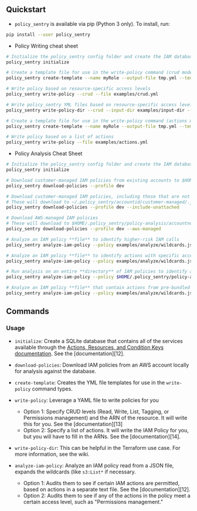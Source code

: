 ## Quickstart

* `policy_sentry` is available via pip (Python 3 only). To install, run:

```bash
pip install --user policy_sentry
```

* Policy Writing cheat sheet

```bash
# Initialize the policy_sentry config folder and create the IAM database tables.
policy_sentry initialize

# Create a template file for use in the write-policy command (crud mode)
policy_sentry create-template --name myRole --output-file tmp.yml --template-type crud

# Write policy based on resource-specific access levels
policy_sentry write-policy --crud --file examples/crud.yml

# Write policy_sentry YML files based on resource-specific access levels on a directory basis
policy_sentry write-policy-dir --crud --input-dir examples/input-dir --output-dir examples/output-dir

# Create a template file for use in the write-policy command (actions mode)
policy_sentry create-template --name myRole --output-file tmp.yml --template-type actions

# Write policy based on a list of actions
policy_sentry write-policy --file examples/actions.yml
```

* Policy Analysis Cheat Sheet

```bash
# Initialize the policy_sentry config folder and create the IAM database tables.
policy_sentry initialize

# Download customer-managed IAM policies from existing accounts to $HOME/.policy_sentry/policy-analysis/accountnum/customer-managed
policy_sentry download-policies --profile dev

# Download customer-managed IAM policies, including those that are not attached
# These will download to ~/.policy_sentry/accountid/customer-managed/.json
policy_sentry download-policies --profile dev --include-unattached 

# Download AWS-managed IAM policies
# These will download to $HOME/.policy_sentry/policy-analysis/accountnum/aws-managed
policy_sentry download-policies --profile dev --aws-managed

# Analyze an IAM policy **file** to identify higher-risk IAM calls
policy_sentry analyze-iam-policy --policy examples/analyze/wildcards.json

# Analyze an IAM policy **file** to identify actions with specific access levels
policy_sentry analyze-iam-policy --policy examples/analyze/wildcards.json--from-access-level permissions-management 

# Run analysis on an entire **directory** of IAM policies to identify actions with specific access levels
policy_sentry analyze-iam-policy --policy $HOME/.policy_sentry/policy-analysis/0123456789012/customer-managed --from-access-level permissions-management

# Analyze an IAM policy **file** that contain actions from pre-bundled list of action risk types (privilege escalation, resource exposure)
policy_sentry analyze-iam-policy --policy examples/analyze/wildcards.json --from-audit-file ~/.policy_sentry/audit/privilege-escalation.txt
```

## Commands

### Usage
* `initialize`: Create a SQLite database that contains all of the services available through the [Actions, Resources, and Condition Keys documentation][1]. See the [documentation][12].

* `download-policies`: Download IAM policies from an AWS account locally for analysis against the database.

* `create-template`: Creates the YML file templates for use in the `write-policy` command types.

* `write-policy`: Leverage a YAML file to write policies for you
  - Option 1: Specify CRUD levels (Read, Write, List, Tagging, or Permissions management) and the ARN of the resource. It will write this for you. See the [documentation][13]
  - Option 2: Specify a list of actions. It will write the IAM Policy for you, but you will have to fill in the ARNs. See the [documentation][14].

* `write-policy-dir`: This can be helpful in the Terraform use case. For more information, see the wiki.

* `analyze-iam-policy`: Analyze an IAM policy read from a JSON file, expands the wildcards (like `s3:List*` if necessary.
  - Option 1: Audits them to see if certain IAM actions are permitted, based on actions in a separate text file. See the [documentation][12].
  - Option 2: Audits them to see if any of the actions in the policy meet a certain access level, such as "Permissions management."


[1]: https://docs.aws.amazon.com/IAM/latest/UserGuide/reference_policies_actions-resources-contextkeys.html
